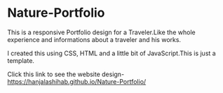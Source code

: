# Nature-Portfolio

This is a responsive Portfolio design for a Traveler.Like the whole experience and informations about a traveler and his works.

I created this using CSS, HTML and a little bit of JavaScript.This is just a template.

Click this link to see the website design- https://hanjalashihab.github.io/Nature-Portfolio/
